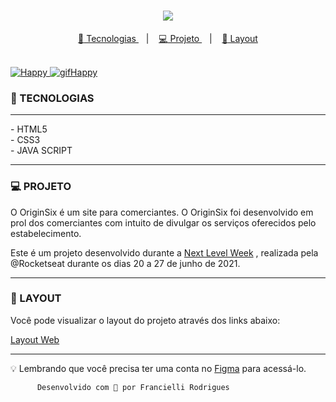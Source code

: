 <h1 align="center">
<img src="https://ik.imagekit.io/atnyozbx9v/logo_VPfcoJajh.svg">
</h1>
<p align="center">
<a href="#rocket-tecnologias">
<g-emoji class="g-emoji" alias="rocket" fallback-src="https://github.githubassets.com/images/icons/emoji/unicode/1f680.png">🚀</g-emoji>
Tecnologias
</a></h1>
&nbsp;&nbsp;&nbsp;|&nbsp;&nbsp;&nbsp;
<a href="#-projeto">
<g-emoji class="g-emoji" alias="computer" fallback-src="https://github.githubassets.com/images/icons/emoji/unicode/1f4bb.png">💻</g-emoji>
Projeto
</a>
&nbsp;&nbsp;&nbsp;|&nbsp;&nbsp;&nbsp;

<a href="#layout">
<g-emoji class="g-emoji" alias="bookmark" fallback-src="https://github.githubassets.com/images/icons/emoji/unicode/1f516.png">🔖</g-emoji>
Layout
</p> <br>
  
<img alt="Happy" src="https://github.com/guilhermecapitao/nlw3-discovery-happy/blob/9b50eab9aba16fa79e781a03bb6ffea0428be758/.github/happy.png"> 


<img alt="gifHappy" src="https://ik.imagekit.io/atnyozbx9v/happy.mp4_tJMO99Q3c.gif">
</a>

### 🚀 TECNOLOGIAS
<hr>
- HTML5<br>
- CSS3<br>
- JAVA SCRIPT<br><hr>


### 💻 PROJETO

O OriginSix é um site para comerciantes. O OriginSix foi desenvolvido em prol dos comerciantes com intuito de divulgar os serviços oferecidos pelo estabelecimento.

Este é um projeto desenvolvido durante a <a href="https://nextlevelweek.com/convite/franciellirodrigues/6" rel="nofollow">Next Level Week</a> , realizada pela @Rocketseat durante os dias 20 a 27 de junho de 2021.<hr>

### 🔖 LAYOUT

Você pode visualizar o layout do projeto através dos links abaixo:

<a href="https://bit.ly/3h1ze7O" rel="nofollow">Layout Web</a><hr>


💡 Lembrando que você precisa ter uma conta no <a href="https://www.figma.com/file/mDEbnoojksG4w8sOxmudh3/Happy-Web" rel="nofollow">Figma</a>  para acessá-lo.

          Desenvolvido com 💜 por Francielli Rodrigues


